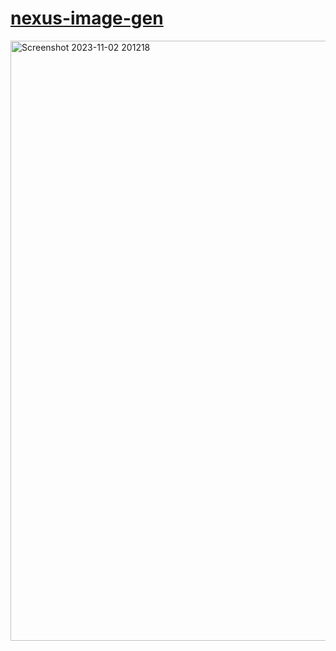 # [nexus-image-gen](https://nexus-image-gen.vercel.app/)
<img width="960" alt="Screenshot 2023-11-02 201218" src="https://github.com/suman-3/nexus-image-gen/assets/136931230/5e636858-c282-4c67-84b6-2612ea7cd3b8">
